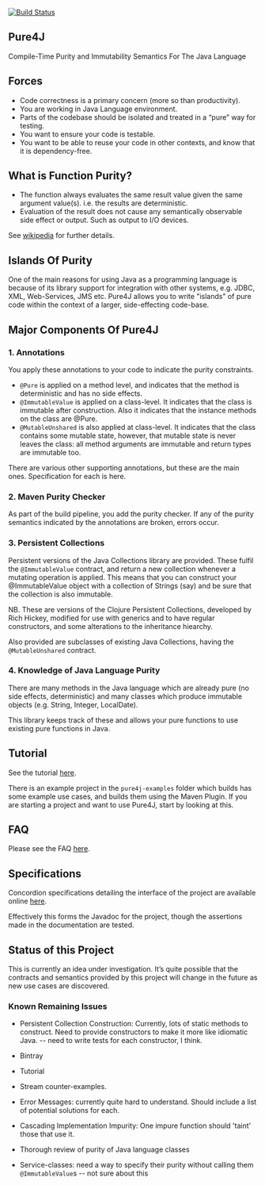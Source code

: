 [![Build Status](https://travis-ci.org/robmoffat/pure4j.svg?branch=master)](https://travis-ci.org/robmoffat/pure4j)

Pure4J
------

Compile-Time Purity and Immutability Semantics For The Java Language

Forces
------

* Code correctness is a primary concern (more so than productivity).
* You are working in Java Language environment.  
* Parts of the codebase should be isolated and treated in a “pure” way for testing.
* You want to ensure your code is testable.
* You want to be able to reuse your code in other contexts, and know that it is dependency-free.

What is Function Purity?
------------------------

* The function always evaluates the same result value given the same argument value(s). i.e. the results are deterministic.
* Evaluation of the result does not cause any semantically observable side effect or output. Such as output to I/O devices.

See [wikipedia](https://en.wikipedia.org/wiki/Pure_function) for further details.

Islands Of Purity
-----------------

One of the main reasons for using Java as a programming language is because of its library support for integration with other systems,
e.g. JDBC, XML, Web-Services, JMS etc.  Pure4J allows you to write "islands" of pure code within the context of a larger, side-effecting code-base.


Major Components Of Pure4J
--------------------------

### 1.  Annotations

You apply these annotations to your code to indicate the purity constraints.  

* `@Pure` is applied on a method level, and indicates that the method is deterministic and has no side effects.  
* `@ImmutableValue` is applied on a class-level.  It indicates that the class is immutable after construction.   Also it indicates that the instance methods on the class are @Pure.  
* `@MutableUnshared` is also applied at class-level.  It indicates that the class contains some mutable state, however, that mutable state is never leaves the class:  all method arguments are immutable and return types are immutable too.  

There are various other supporting annotations, but these are the main ones.  Specification for each is here.

### 2.  Maven Purity Checker

As part of the build pipeline, you add the purity checker.  If any of the purity semantics indicated by the annotations are broken, errors occur.  

### 3. Persistent Collections

Persistent versions of the Java Collections library are provided.  These fulfil the `@ImmutableValue` contract, and return a new collection whenever a mutating operation is applied.  This means that you can construct your @ImmutableValue object with a collection of Strings (say) and be sure that the collection is also immutable.  

NB.  These are versions of the Clojure Persistent Collections, developed by Rich Hickey, modified for use with generics and to have regular constructors, and 
some alterations to the inheritance hiearchy.  

Also provided are subclasses of existing Java Collections, having the `@MutableUnshared` contract.  

### 4.  Knowledge of Java Language Purity

There are many methods in the Java language which are already pure (no side effects, deterministic) and many classes which produce immutable objects (e.g. String, Integer, LocalDate).   

This library keeps track of these and allows your pure functions to use existing pure functions in Java.

Tutorial
--------

See the tutorial [here](docs/tutorial.md). 

There is an example project in the `pure4j-examples` folder which builds has some example use cases, and builds them using the Maven 
Plugin.  If you are starting a project and want to use Pure4J, start by looking at this.

FAQ
---

Please see the FAQ [here](docs/FAQ.md).

Specifications
--------------

Concordion specifications detailing the interface of the project are available online [here](http://robmoffat.github.io/pure4j/concordion/org/pure4j/test/checker/spec/Index.html).

Effectively this forms the Javadoc for the project, though the assertions made in the documentation are tested.

Status of this Project
----------------------

This is currently an idea under investigation.  It’s quite possible that the contracts and semantics provided by this project will change in the future as new use cases are discovered.   

### Known Remaining Issues

* Persistent Collection Construction:  Currently, lots of static methods to construct.  Need to provide constructors to make it
more like idiomatic Java.  -- need to write tests for each constructor, I think.
* Bintray
* Tutorial
* Stream counter-examples.

* Error Messages: currently quite hard to understand. Should include a list of potential solutions for each.
* Cascading Implementation Impurity: One impure function should 'taint' those that use it.
* Thorough review of purity of Java language classes
* Service-classes:  need a way to specify their purity without calling them `@ImmutableValue`s  -- not sure about this




